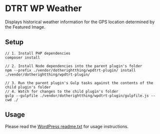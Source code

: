 # DTRT WP Weather

Displays historical weather information for the GPS location determined by the Featured Image.

## Setup

```
// 1. Install PHP dependencies
composer install

// 2. Install Node dependencies into the parent plugin's folder
npm --prefix ./vendor/dotherightthing/wpdtrt-plugin/ install ./vendor/dotherightthing/wpdtrt-plugin/

// 3. Run the parent plugin's Gulp tasks against the contents of the child plugin's folder
// 4. Watch for changes to the child plugin's folder
gulp --gulpfile ./vendor/dotherightthing/wpdtrt-plugin/gulpfile.js --cwd ./
```

## Usage

Please read the [WordPress readme.txt](readme.txt) for usage instructions.
